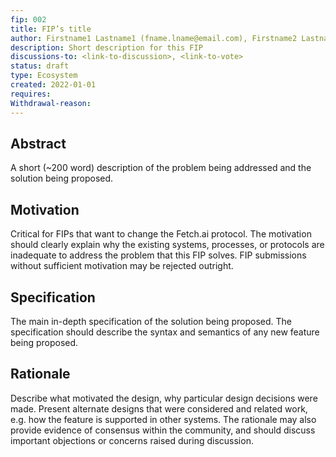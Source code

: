 ```yaml
---
fip: 002
title: FIP’s title
author: Firstname1 Lastname1 (fname.lname@email.com), Firstname2 Lastname2 (@GHHandle)
description: Short description for this FIP
discussions-to: <link-to-discussion>, <link-to-vote>
status: draft
type: Ecosystem
created: 2022-01-01
requires:
Withdrawal-reason:
---
```

## Abstract

A short (~200 word) description of the problem being addressed and the solution being proposed.
 
## Motivation

Critical for FIPs that want to change the Fetch.ai protocol. The motivation should clearly explain why the existing systems, processes, or protocols are inadequate to address the problem that this FIP solves. FIP submissions without sufficient motivation may be rejected outright.

## Specification

The main in-depth specification of the solution being proposed. The specification should describe the syntax and semantics of any new feature being proposed.
 
## Rationale

Describe what motivated the design, why particular design decisions were made. Present alternate designs that were considered and related work, e.g. how the feature is supported in other systems. The rationale may also provide evidence of consensus within the community, and should discuss important objections or concerns raised during discussion.